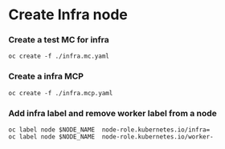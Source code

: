 # Create Infra node

### Create a test MC for infra
~~~
oc create -f ./infra.mc.yaml
~~~

### Create a infra MCP
~~~
oc create -f ./infra.mcp.yaml
~~~

### Add infra label and remove worker label from a node
~~~
oc label node $NODE_NAME  node-role.kubernetes.io/infra= 
oc label node $NODE_NAME  node-role.kubernetes.io/worker- 
~~~

